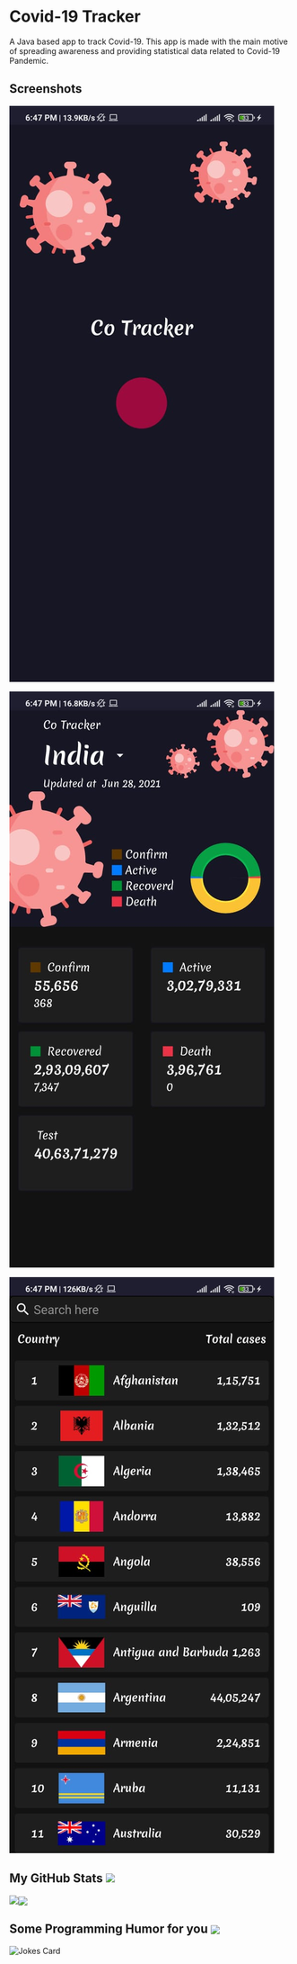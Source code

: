 
# Covid-19 Tracker

A Java based app to track Covid-19. This app is made with the main motive of spreading awareness and providing statistical data related to Covid-19 Pandemic.

## Screenshots

![App Screenshot](https://github.com/Aditya664/Covid19-Tracker/blob/main/ss/WhatsApp%20Image%202021-06-28%20at%206.30.59%20AM%20(3).jpeg?raw=true)



![App Screenshot](https://github.com/Aditya664/Covid19-Tracker/blob/main/ss/WhatsApp%20Image%202021-06-28%20at%206.30.59%20AM%20(2).jpeg?raw=true)


![App Screenshot](https://github.com/Aditya664/Covid19-Tracker/blob/main/ss/WhatsApp%20Image%202021-06-28%20at%206.30.59%20AM%20(1).jpeg?raw=true)

<h2> My GitHub Stats <img src='https://media1.giphy.com/media/du3J3cXyzhj75IOgvA/giphy.gif?cid=ecf05e47x2g034i9pzwtzzsd3xgg2w9nr94t4tflbbgo3008&rid=giphy.gif' width='32px'> </h2>

<a href="<h2> My GitHub Stats <img src='https://media1.giphy.com/media/du3J3cXyzhj75IOgvA/giphy.gif?cid=ecf05e47x2g034i9pzwtzzsd3xgg2w9nr94t4tflbbgo3008&rid=giphy.gif">
<img align="left" src="https://github-readme-stats.vercel.app/api?username=Aditya664&count_private=true&show_icons=true&theme=dracula" />
</a>
<a href="https://github-readme-stats.vercel.app/api?username=Aditya664&count_private=true&show_icons=true&theme=dracula">
<img align="center" src="https://github-readme-stats.vercel.app/api/top-langs/?username=Aditya664&theme=dracula" />
</a>

<h2> Some Programming Humor for you <img align ='center' src='https://media2.giphy.com/media/UQDSBzfyiBKvgFcSTw/giphy.gif?cid=ecf05e47p3cd513axbek3f56ti3jzizq8hincw20jauyyfyw&rid=giphy.gif' width = '32px'></h2>

![Jokes Card](https://readme-jokes.vercel.app/api?theme=dracula)


<br>

